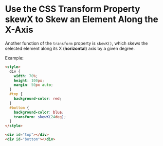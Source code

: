 # Use the CSS Transform Property skewX to Skew an Element Along the X-Axis

Another function of the `transform` property is `skewX()`, which skews the selected element along its X (**horizontal**) axis by a given degree.

Example:

```html
<style>
  div {
    width: 70%;
    height: 100px;
    margin: 50px auto;
  }
  #top {
    background-color: red;
  }
  #bottom {
    background-color: blue;
    transform: skewX(24deg);
  }
</style>

<div id="top"></div>
<div id="bottom"></div>
```
